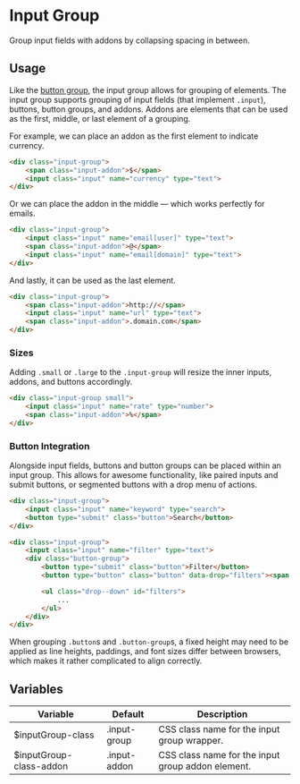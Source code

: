 # Input Group #

Group input fields with addons by collapsing spacing in between.

## Usage ##

Like the [button group](button-group.md), the input group allows for grouping of elements.
The input group supports grouping of input fields (that implement `.input`), buttons, button groups,
and addons. Addons are elements that can be used as the first, middle, or last element of a grouping.

For example, we can place an addon as the first element to indicate currency.

```html
<div class="input-group">
    <span class="input-addon">$</span>
    <input class="input" name="currency" type="text">
</div>
```

Or we can place the addon in the middle &mdash; which works perfectly for emails.

```html
<div class="input-group">
    <input class="input" name="email[user]" type="text">
    <span class="input-addon">@</span>
    <input class="input" name="email[domain]" type="text">
</div>
```

And lastly, it can be used as the last element.

```html
<div class="input-group">
    <span class="input-addon">http://</span>
    <input class="input" name="url" type="text">
    <span class="input-addon">.domain.com</span>
</div>
```

### Sizes ###

Adding `.small` or `.large` to the `.input-group` will resize the inner inputs, addons, and
buttons accordingly.

```html
<div class="input-group small">
    <input class="input" name="rate" type="number">
    <span class="input-addon">%</span>
</div>
```

### Button Integration ###

Alongside input fields, buttons and button groups can be placed within an input group.
This allows for awesome functionality, like paired inputs and submit buttons, or segmented
buttons with a drop menu of actions.

```html
<div class="input-group">
    <input class="input" name="keyword" type="search">
    <button type="submit" class="button">Search</button>
</div>
```

```html
<div class="input-group">
    <input class="input" name="filter" type="text">
    <div class="button-group">
        <button type="submit" class="button">Filter</button>
        <button type="button" class="button" data-drop="filters"><span class="caret-down"></span></button>

        <ul class="drop--down" id="filters">
            ...
        </ul>
    </div>
</div>
```

<div class="notice is-warning">
    When grouping <code>.button</code>s and <code>.button-group</code>s,
    a fixed height may need to be applied as line heights, paddings, and font sizes
    differ between browsers, which makes it rather complicated to align correctly.
</div>

## Variables ##

<table class="table is-striped data-table">
    <thead>
        <tr>
            <th>Variable</th>
            <th>Default</th>
            <th>Description</th>
        </tr>
    </thead>
    <tbody>
        <tr>
            <td>$inputGroup-class</td>
            <td>.input-group</td>
            <td>CSS class name for the input group wrapper.</td>
        </tr>
        <tr>
            <td>$inputGroup-class-addon</td>
            <td>.input-addon</td>
            <td>CSS class name for the input group addon element.</td>
        </tr>
    </tbody>
</table>